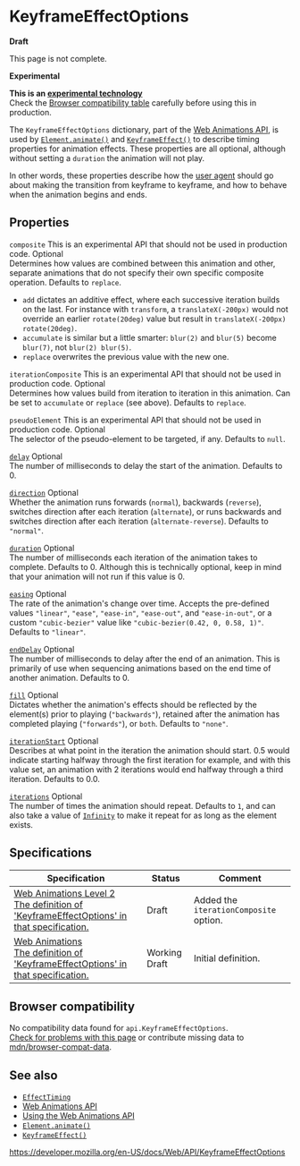 KeyframeEffectOptions
=====================

**Draft**

This page is not complete.

**Experimental**

**This is an [experimental technology](https://developer.mozilla.org/en-US/docs/MDN/Guidelines/Conventions_definitions#experimental)**  
Check the [Browser compatibility table](#browser_compatibility) carefully before using this in production.

The `KeyframeEffectOptions` dictionary, part of the [Web Animations API](web_animations_api), is used by [`Element.animate()`](element/animate) and [`KeyframeEffect()`](keyframeeffect/keyframeeffect) to describe timing properties for animation effects. These properties are all optional, although without setting a `duration` the animation will not play.

In other words, these properties describe how the [user agent](https://developer.mozilla.org/en-US/docs/Glossary/User_agent) should go about making the transition from keyframe to keyframe, and how to behave when the animation begins and ends.

Properties
----------

 `composite` <span class="icon experimental" viewbox="0 0 100 100" xmlns="http://www.w3.org/2000/svg" role="img"> This is an experimental API that should not be used in production code. </span> <span class="badge inline optional">Optional</span>   
Determines how values are combined between this animation and other, separate animations that do not specify their own specific composite operation. Defaults to `replace`.

-   `add` dictates an additive effect, where each successive iteration builds on the last. For instance with `transform`, a `translateX(-200px)` would not override an earlier `rotate(20deg)` value but result in `translateX(-200px) rotate(20deg)`.
-   `accumulate` is similar but a little smarter: `blur(2)` and `blur(5)` become `blur(7)`, not `blur(2) blur(5)`.
-   `replace` overwrites the previous value with the new one.

 `iterationComposite` <span class="icon experimental" viewbox="0 0 100 100" xmlns="http://www.w3.org/2000/svg" role="img"> This is an experimental API that should not be used in production code. </span> <span class="badge inline optional">Optional</span>   
Determines how values build from iteration to iteration in this animation. Can be set to `accumulate` or `replace` (see above). Defaults to `replace`.

 `pseudoElement` <span class="icon experimental" viewbox="0 0 100 100" xmlns="http://www.w3.org/2000/svg" role="img"> This is an experimental API that should not be used in production code. </span> <span class="badge inline optional">Optional</span>   
The selector of the pseudo-element to be targeted, if any. Defaults to `null`.

 [`delay`](effecttiming/delay) <span class="badge inline optional">Optional</span>   
The number of milliseconds to delay the start of the animation. Defaults to 0.

 [`direction`](effecttiming/direction) <span class="badge inline optional">Optional</span>   
Whether the animation runs forwards (`normal`), backwards (`reverse`), switches direction after each iteration (`alternate`), or runs backwards and switches direction after each iteration (`alternate-reverse`). Defaults to `"normal"`.

 [`duration`](effecttiming/duration) <span class="badge inline optional">Optional</span>   
The number of milliseconds each iteration of the animation takes to complete. Defaults to 0. Although this is technically optional, keep in mind that your animation will not run if this value is 0.

 [`easing`](effecttiming/easing) <span class="badge inline optional">Optional</span>   
The rate of the animation's change over time. Accepts the pre-defined values `"linear"`, `"ease"`, `"ease-in"`, `"ease-out"`, and `"ease-in-out"`, or a custom `"cubic-bezier"` value like `"cubic-bezier(0.42, 0, 0.58, 1)"`. Defaults to `"linear"`.

 [`endDelay`](effecttiming/enddelay) <span class="badge inline optional">Optional</span>   
The number of milliseconds to delay after the end of an animation. This is primarily of use when sequencing animations based on the end time of another animation. Defaults to 0.

 [`fill`](effecttiming/fill) <span class="badge inline optional">Optional</span>   
Dictates whether the animation's effects should be reflected by the element(s) prior to playing (`"backwards"`), retained after the animation has completed playing (`"forwards"`), or `both`. Defaults to `"none"`.

 [`iterationStart`](effecttiming/iterationstart) <span class="badge inline optional">Optional</span>   
Describes at what point in the iteration the animation should start. 0.5 would indicate starting halfway through the first iteration for example, and with this value set, an animation with 2 iterations would end halfway through a third iteration. Defaults to 0.0.

 [`iterations`](effecttiming/iterations) <span class="badge inline optional">Optional</span>   
The number of times the animation should repeat. Defaults to `1`, and can also take a value of [`Infinity`](https://developer.mozilla.org/en-US/docs/Web/JavaScript/Reference/Global_Objects/Infinity) to make it repeat for as long as the element exists.

Specifications
--------------

<table><thead><tr class="header"><th>Specification</th><th>Status</th><th>Comment</th></tr></thead><tbody><tr class="odd"><td><a href="https://drafts.csswg.org/web-animations-2/#the-keyframeeffectoptions-dictionary">Web Animations Level 2<br />
<span class="small">The definition of 'KeyframeEffectOptions' in that specification.</span></a></td><td><span class="spec-draft">Draft</span></td><td>Added the <code>iterationComposite</code> option.</td></tr><tr class="even"><td><a href="https://drafts.csswg.org/web-animations-1/#the-keyframeeffectoptions-dictionary">Web Animations<br />
<span class="small">The definition of 'KeyframeEffectOptions' in that specification.</span></a></td><td><span class="spec-wd">Working Draft</span></td><td>Initial definition.</td></tr></tbody></table>

Browser compatibility
---------------------

No compatibility data found for `api.KeyframeEffectOptions`.  
[Check for problems with this page](#on-github) or contribute missing data to [mdn/browser-compat-data](https://github.com/mdn/browser-compat-data).

See also
--------

-   [`EffectTiming`](effecttiming)
-   [Web Animations API](web_animations_api)
-   [Using the Web Animations API](web_animations_api/using_the_web_animations_api)
-   [`Element.animate()`](element/animate)
-   [`KeyframeEffect()`](keyframeeffect/keyframeeffect)

<a href="https://developer.mozilla.org/en-US/docs/Web/API/KeyframeEffectOptions" class="_attribution-link">https://developer.mozilla.org/en-US/docs/Web/API/KeyframeEffectOptions</a>
